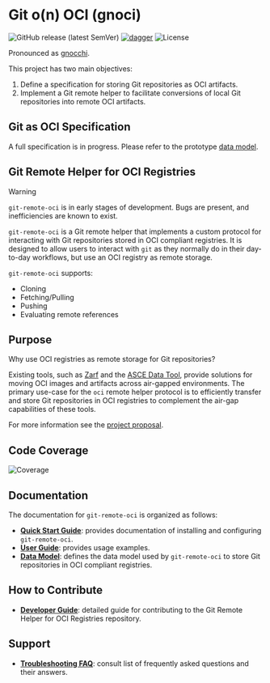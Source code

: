 # Git o(n) OCI (gnoci)

![GitHub release (latest SemVer)](https://img.shields.io/github/v/release/act3-ai/gnoci)
[![dagger](https://github.com/act3-ai/gnoci/actions/workflows/github-actions.yaml/badge.svg)](https://github.com/act3-ai/gnoci/actions/workflows/github-actions.yaml)
![License](https://img.shields.io/github/license/act3-ai/gnoci)

Pronounced as [gnocchi](https://www.merriam-webster.com/dictionary/gnocchi).

This project has two main objectives:

1. Define a specification for storing Git repositories as OCI artifacts.
2. Implement a Git remote helper to facilitate conversions of local Git repositories into remote OCI artifacts.

## Git as OCI Specification

A full specification is in progress. Please refer to the prototype [data model](docs/design/oci-data-model.md).

## Git Remote Helper for OCI Registries

> [!WARNING]
> `git-remote-oci` is in early stages of development. Bugs are present, and inefficiencies are known to exist.

`git-remote-oci` is a Git remote helper that implements a custom protocol for interacting with Git repositories stored in OCI compliant registries. It is designed to allow users to interact with `git` as they normally do in their day-to-day workflows, but use an OCI registry as remote storage.

`git-remote-oci` supports:

- Cloning
- Fetching/Pulling
- Pushing
- Evaluating remote references

## Purpose

Why use OCI registries as remote storage for Git repositories?

Existing tools, such as [Zarf](https://zarf.dev/) and the [ASCE Data Tool](https://github.com/act3-ai/data-tool), provide solutions for moving OCI images and artifacts across air-gapped environments. The primary use-case for the `oci` remote helper protocol is to efficiently transfer and store Git repositories in OCI registries to complement the air-gap capabilities of these tools.

For more information see the [project proposal](./docs/proposal/proposal.md).

## Code Coverage

![Coverage](https://raw.githubusercontent.com/act3-ai/gnoci/main-coverage/coverage.svg)

## Documentation

The documentation for `git-remote-oci` is organized as follows:

- **[Quick Start Guide](docs/quick-start-guide.md)**: provides documentation of installing and configuring `git-remote-oci`.
- **[User Guide](docs/user-guide.md)**: provides usage examples.
- **[Data Model](docs/design/oci-data-model.md)**: defines the data model used by `git-remote-oci` to store Git repositories in OCI compliant registries.

## How to Contribute

- **[Developer Guide](docs/developer-guide.md)**: detailed guide for contributing to the Git Remote Helper for OCI Registries repository.

## Support

- **[Troubleshooting FAQ](docs/troubleshooting-faq.md)**: consult list of frequently asked questions and their answers.
